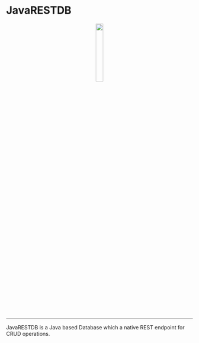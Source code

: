 # JavaRESTDB

<p align="center">
  <img src='https://github.com/saiphanindra1010/JavaRESTDB/assets/52729974/6f1dcfc7-e335-49b1-bf9a-ac4e3db3496c' width='20%'>
</p>

---

JavaRESTDB is a Java based Database which a native REST endpoint for CRUD operations.
